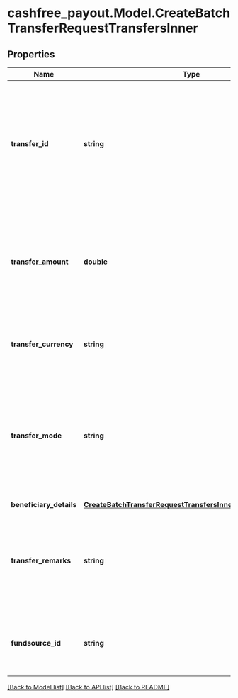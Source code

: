 # cashfree_payout.Model.CreateBatchTransferRequestTransfersInner

## Properties

Name | Type | Description | Notes
------------ | ------------- | ------------- | -------------
**transfer_id** | **string** | It is the unique ID you create to identify the transfer. You can use a maximum of 40 characters to create a transfer_id.  Alphanumeric and underscore ( _ ) are allowed. | 
**transfer_amount** | **double** | It is the transfer amount. Decimal values are allowed. The minimum value should be equal to or greater than 1.00. (&gt;&#x3D; 1.00) | 
**transfer_currency** | **string** | It is the currency of the transfer amount. The default value is INR. | [optional] 
**transfer_mode** | **string** | It is the mode of transfer. Allowed values are banktransfer, imps, neft, rtgs, upi, paytm, amazonpay, card. The default transfer_mode is banktransfer. | [optional] 
**beneficiary_details** | [**CreateBatchTransferRequestTransfersInnerBeneficiaryDetails**](CreateBatchTransferRequestTransfersInnerBeneficiaryDetails.md) |  | [optional] 
**transfer_remarks** | **string** | It can contain any additional remarks for the transfer. Alphanumeric and whitespaces are allowed. The maximum character limit is 70. | [optional] 
**fundsource_id** | **string** | It is the ID of the fund source from where you want to debit the transfer amount. | [optional] 

[[Back to Model list]](../README.md#documentation-for-models) [[Back to API list]](../README.md#documentation-for-api-endpoints) [[Back to README]](../README.md)

